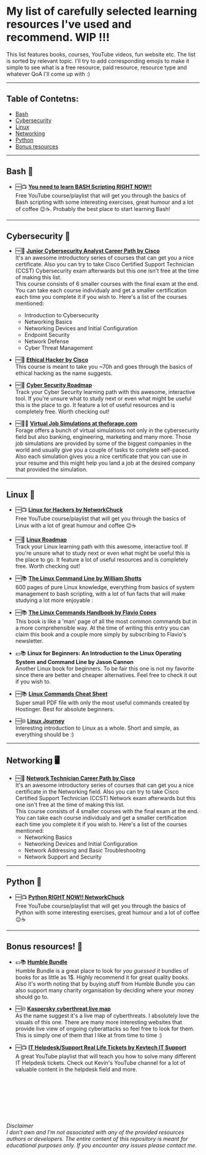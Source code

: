 # My list of carefully selected learning resources I've used and recommend. WIP !!!
This list features books, courses, YouTube videos, fun website etc. The list is sorted by relevant topic. I'll try to add corresponding emojis to make it simple to see what is a free resource, paid resource, resource type and whatever QoA I'll come up with :)

***

## Table of Contetns:
- [Bash](#bash)
- [Cybersecurity](#cybersecurity)
- [Linux](#linux)
- [Networking](#networking)
- [Python](#python)
- [Bonus resources](#bonus)


***
## Bash 🐌 <a name="bash"></a>
* 🆓📺 [**You need to learn BASH Scripting RIGHT NOW!!**](https://www.youtube.com/playlist?list=PLIhvC56v63IKioClkSNDjW7iz-6TFvLwS)\
  Free YouTube course/playlist that will get you through the basics of Bash scripting with some interesting exercises, great humour and a lot of coffee 😉☕. Probably the best place to start learning Bash!

***

## Cybersecurity 🔐 <a name="cybersecurity"></a>
* 🆓📝 [**Junior Cybersecurity Analyst Career Path by Cisco**](https://www.netacad.com/career-paths/cybersecurity?courseLang=en-US) \
  It's an awesome introductory series of courses that can get you a nice certificate. Also you can try to take Cisco Certified Support Technician (CCST) Cybersecurity exam afterwards but this one isn't free at the time of making this list.\
  This course consists of 6 smaller courses with the final exam at the end. You can take each course individualy and get a smaller certification each time you complete it if you wish to. Here's a list of the courses mentioned:
  * Introduction to Cybersecurity
  * Networking Basics
  * Networking Devices and Initial Configuration
  * Endpoint Security
  * Network Defense
  * Cyber Threat Management
    
* 🆓📝 [**Ethical Hacker by Cisco**](https://www.netacad.com/courses/ethical-hacker?courseLang=en-US) \
  This course is meant to take you ~70h and goes through the basics of ethical hacking as the name suggests.

* 🆓📜 [**Cyber Security Roadmap**](https://roadmap.sh/cyber-security) \
  Track your Cyber Security learning path with this awesome, interactive tool. If you're unsure what to study next or even what might be useful this is the place to go. It feature a lot of useful resources and is completely free. Worth checking out!

* 🆓👨‍💻 [**Virtual Job Simulations at theforage.com**](https://www.theforage.com/simulations) \
  Forage offers a bunch of virtual simulations not only in the cybersecurity field but also banking, engineering, marketing and many more. Those job simulations are provided by some of the biggest companies in the world and usually give you a couple of tasks to complete self-paced. Also each simulation gives you a nice certificate that you can use in your resume and this might help you land a job at the desired company that provided the simulation.

***

## Linux 🐧 <a name="linux"></a>
* 🆓📺 [**Linux for Hackers by NetworkChuck**](https://www.youtube.com/playlist?list=PLIhvC56v63IJIujb5cyE13oLuyORZpdkL)\
  Free YouTube course/playlist that will get you through the basics of Linux with a lot of great humour and coffee 😉☕

* 🆓📜 [**Linux Roadmap**](https://roadmap.sh/linux) \
  Track your Linux learning path with this awesome, interactive tool. If you're unsure what to study next or even what might be useful this is the place to go. It feature a lot of useful resources and is completely free. Worth checking out!

* 🆓📚 [**The Linux Command Line by William Shotts**](https://sourceforge.net/projects/linuxcommand/files/TLCL/24.11/TLCL-24.11.pdf/download) \
  600 pages of pure Linux knowledge, everything from basics of system management to bash scripting, with a lot of fun facts that will make studying a lot more enjoyable :

* 🆓📚 [**The Linux Commands Handbook by Flavio Copes**](https://flaviocopes.com/access/) \
  This book is like a 'man' page of all the most common commands but in a more comprehensible way. At the time of writing this entry you can claim this book and a couple more simply by subscribing to Flavio's newsletter.

* 💵📚 **Linux for Beginners: An Introduction to the Linux Operating System and Command Line by Jason Cannon** \
  Another Linux book for beginners. To be fair this one is not my favorite since there are better and cheaper alternatives. Feel free to check it out if you wish to.

* 🆓📚 [**Linux Commands Cheat Sheet**](https://cdn.hostinger.com/tutorials/pdf/Linux-Commands-Cheat-Sheet.pdf) \
  Super small PDF file with only the most useful commands created by Hostinger. Best for absolute beginners.

* 🆓🌐 [**Linux Journey**](https://labex.io/linuxjourney) \
  Interesting introduction to Linux as a whole. Short and simple, as everything should be :)

***
## Networking 🖥 <a name="networking"></a>
* 🆓📝 [**Network Technician Career Path by Cisco**](https://www.netacad.com/career-paths/network-technician?courseLang=en-US)\
  It's an awesome introductory series of courses that can get you a nice certificate in the Networking field. Also you can try to take Cisco Certified Support Technician (CCST) Network exam afterwards but this one isn't free at the time of making this list.\
  This course consists of 4 smaller courses with the final exam at the end. You can take each course individualy and get a smaller certification each time you complete it if you wish to. Here's a list of the courses mentioned:
  * Networking Basics
  * Networking Devices and Initial Configuration
  * Network Addressing and Basic Troubleshooitng
  * Network Support and Security


***

## Python 🐍 <a name="python"></a>
* 🆓📺 [**Python RIGHT NOW!!  NetworkChuck**](https://www.youtube.com/playlist?list=PLIhvC56v63ILPDA2DQBv0IKzqsWTZxCkp)\
  Free YouTube course/playlist that will get you through the basics of Python with some interesting exercises, great humour and a lot of coffee 😉☕

***

## Bonus resources! 🎁 <a name="bonus"></a>
* 💵📚 [**Humble Bundle**](https://www.humblebundle.com)\
  Humble Bundle is a great place to look for *you guessed it* bundles of books for as little as 1$. Highly recommend it for great quality books. Also it's worth noting that by buying stuff from Humble Bundle you can also support many charity      organisation by deciding where your money should go to.

* 🆓🌐 [**Kaspersky cyberthreat live map**](https://cybermap.kaspersky.com/)\
  As the name suggest it's a live map of cyberthreats. I absolutely love the visuals of this one. There are many more interesting websites that provide live view of ongoing cyberattacks so feel free to look for them. This is simply one of them that I like at from time to time :)

* 🆓📺 [**IT Helpdesk/Support Real Life Tickets by Kevtech IT Support**](https://www.youtube.com/playlist?list=PLdh13bXVc6-mjvXjY25U-1eF63ZH6CeX8)\
  A great YouTube playlist that will teach you how to solve many different IT Helpdesk tickets. Check out Kevin's YouTube channel for a lot of valuable content in the helpdesk field and more.

<br/><br/>
<br/><br/>
<br/><br/>

*Disclaimer\
I don't own and I'm not associated with any of the provided resources authors or developers. The entire content of this repository is meant for educational purposes only. If you encounter any issues please contact me.*
